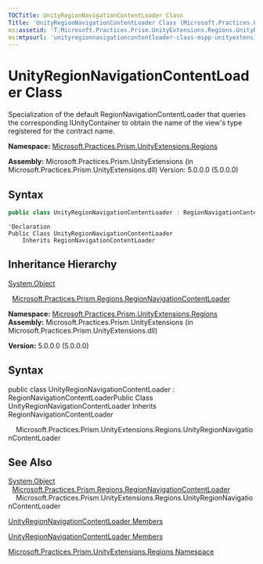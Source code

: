 ```yaml
---
TOCTitle: UnityRegionNavigationContentLoader Class
Title: 'UnityRegionNavigationContentLoader Class (Microsoft.Practices.Prism.UnityExtensions.Regions)'
ms:assetid: 'T:Microsoft.Practices.Prism.UnityExtensions.Regions.UnityRegionNavigationContentLoader'
ms:mtpsurl: 'unityregionnavigationcontentloader-class-mspp-unityextensions-regions.md'
---
```

# UnityRegionNavigationContentLoader Class

Specialization of the default RegionNavigationContentLoader that queries the corresponding IUnityContainer to obtain the name of the view's type registered for the contract name.
**Namespace:** [Microsoft.Practices.Prism.UnityExtensions.Regions](mspp-unityextensions-regions-namespace.md)

**Assembly:** Microsoft.Practices.Prism.UnityExtensions (in Microsoft.Practices.Prism.UnityExtensions.dll) Version: 5.0.0.0 (5.0.0.0)

## Syntax
```c#
public class UnityRegionNavigationContentLoader : RegionNavigationContentLoader

```
```VB
'Declaration
Public Class UnityRegionNavigationContentLoader
	Inherits RegionNavigationContentLoader
```

## Inheritance Hierarchy

[System.Object](http://msdn2.microsoft.com/en-us/library/e5kfa45b)

  [Microsoft.Practices.Prism.Regions.RegionNavigationContentLoader](regionnavigationcontentloader-class-mspp-regions.md)

**Namespace:** [Microsoft.Practices.Prism.UnityExtensions.Regions](https://msdn.microsoft.com/library/microsoft.practices.prism.unityextensions.regions)
**Assembly:** Microsoft.Practices.Prism.UnityExtensions (in Microsoft.Practices.Prism.UnityExtensions.dll)

**Version:** 5.0.0.0 (5.0.0.0)

## Syntax
public class UnityRegionNavigationContentLoader : RegionNavigationContentLoaderPublic Class UnityRegionNavigationContentLoader Inherits RegionNavigationContentLoader
    Microsoft.Practices.Prism.UnityExtensions.Regions.UnityRegionNavigationContentLoader
## See Also

[System.Object](http://msdn.microsoft.com/en-us/library/e5kfa45b)
  [Microsoft.Practices.Prism.Regions.RegionNavigationContentLoader](https://msdn.microsoft.com/library/microsoft.practices.prism.regions.regionnavigationcontentloader)
    Microsoft.Practices.Prism.UnityExtensions.Regions.UnityRegionNavigationContentLoader

[UnityRegionNavigationContentLoader Members](unityregionnavigationcontentloader-members-mspp-unityextensions-regions.md)

[UnityRegionNavigationContentLoader Members](https://msdn.microsoft.com/allmembers.t:microsoft.practices.prism.unityextensions.regions.unityregionnavigationcontentloader)
[Microsoft.Practices.Prism.UnityExtensions.Regions Namespace](mspp-unityextensions-regions-namespace.md)
